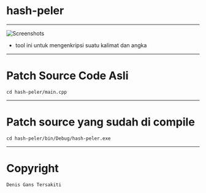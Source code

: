 # hash-peler
____
![Screenshots]()
* tool ini untuk mengenkripsi suatu kalimat dan angka
____
# Patch Source Code Asli
```cd hash-peler/main.cpp```
____
# Patch source yang sudah di compile
```cd hash-peler/bin/Debug/hash-peler.exe```
____
# Copyright
```Denis Gans Tersakiti```
